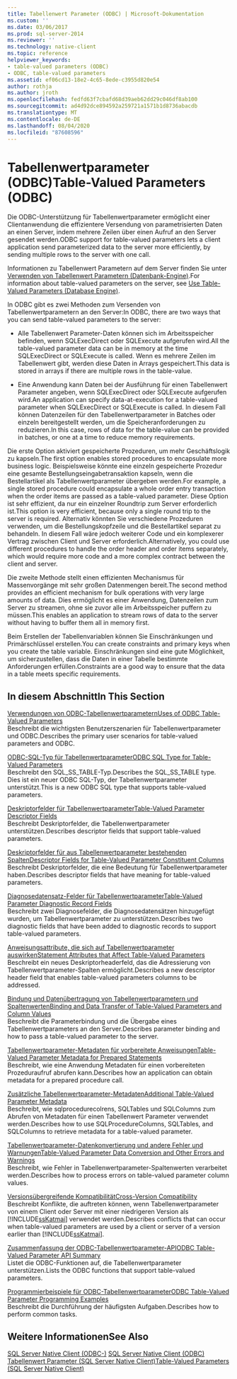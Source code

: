 ```yaml
---
title: Tabellenwert Parameter (ODBC) | Microsoft-Dokumentation
ms.custom: ''
ms.date: 03/06/2017
ms.prod: sql-server-2014
ms.reviewer: ''
ms.technology: native-client
ms.topic: reference
helpviewer_keywords:
- table-valued parameters (ODBC)
- ODBC, table-valued parameters
ms.assetid: ef06cd13-18e2-4c65-8ede-c3955d820e54
author: rothja
ms.author: jroth
ms.openlocfilehash: fedfd63f7cbafd68d39aeb62dd29c046df8ab100
ms.sourcegitcommit: ad4d92dce894592a259721a1571b1d8736abacdb
ms.translationtype: MT
ms.contentlocale: de-DE
ms.lasthandoff: 08/04/2020
ms.locfileid: "87608596"
---
```

# <a name="table-valued-parameters-odbc"></a><span data-ttu-id="c6217-102">Tabellenwertparameter (ODBC)</span><span class="sxs-lookup"><span data-stu-id="c6217-102">Table-Valued Parameters (ODBC)</span></span>
  <span data-ttu-id="c6217-103">Die ODBC-Unterstützung für Tabellenwertparameter ermöglicht einer Clientanwendung die effizientere Versendung von parametrisierten Daten an einen Server, indem mehrere Zeilen über einen Aufruf an den Server gesendet werden.</span><span class="sxs-lookup"><span data-stu-id="c6217-103">ODBC support for table-valued parameters lets a client application send parameterized data to the server more efficiently, by sending multiple rows to the server with one call.</span></span>  
  
 <span data-ttu-id="c6217-104">Informationen zu Tabellenwert Parametern auf dem Server finden Sie unter [Verwenden von Tabellenwert Parametern &#40;Datenbank-Engine&#41;](../tables/use-table-valued-parameters-database-engine.md).</span><span class="sxs-lookup"><span data-stu-id="c6217-104">For information about table-valued parameters on the server, see [Use Table-Valued Parameters &#40;Database Engine&#41;](../tables/use-table-valued-parameters-database-engine.md).</span></span>  
  
 <span data-ttu-id="c6217-105">In ODBC gibt es zwei Methoden zum Versenden von Tabellenwertparametern an den Server:</span><span class="sxs-lookup"><span data-stu-id="c6217-105">In ODBC, there are two ways that you can send table-valued parameters to the server:</span></span>  
  
-   <span data-ttu-id="c6217-106">Alle Tabellenwert Parameter-Daten können sich im Arbeitsspeicher befinden, wenn SQLExecDirect oder SQLExecute aufgerufen wird.</span><span class="sxs-lookup"><span data-stu-id="c6217-106">All the table-valued parameter data can be in memory at the time SQLExecDirect or SQLExecute is called.</span></span> <span data-ttu-id="c6217-107">Wenn es mehrere Zeilen im Tabellenwert gibt, werden diese Daten in Arrays gespeichert.</span><span class="sxs-lookup"><span data-stu-id="c6217-107">This data is stored in arrays if there are multiple rows in the table-value.</span></span>  
  
-   <span data-ttu-id="c6217-108">Eine Anwendung kann Daten bei der Ausführung für einen Tabellenwert Parameter angeben, wenn SQLExecDirect oder SQLExecute aufgerufen wird.</span><span class="sxs-lookup"><span data-stu-id="c6217-108">An application can specify data-at-execution for a table-valued parameter when SQLExecDirect or SQLExecute is called.</span></span> <span data-ttu-id="c6217-109">In diesem Fall können Datenzeilen für den Tabellenwertparameter in Batches oder einzeln bereitgestellt werden, um die Speicheranforderungen zu reduzieren.</span><span class="sxs-lookup"><span data-stu-id="c6217-109">In this case, rows of data for the table-value can be provided in batches, or one at a time to reduce memory requirements.</span></span>  
  
 <span data-ttu-id="c6217-110">Die erste Option aktiviert gespeicherte Prozeduren, um mehr Geschäftslogik zu kapseln.</span><span class="sxs-lookup"><span data-stu-id="c6217-110">The first option enables stored procedures to encapsulate more business logic.</span></span> <span data-ttu-id="c6217-111">Beispielsweise könnte eine einzeln gespeicherte Prozedur eine gesamte Bestellungseingabetransaktion kapseln, wenn die Bestellartikel als Tabellenwertparameter übergeben werden.</span><span class="sxs-lookup"><span data-stu-id="c6217-111">For example, a single stored procedure could encapsulate a whole order entry transaction when the order items are passed as a table-valued parameter.</span></span> <span data-ttu-id="c6217-112">Diese Option ist sehr effizient, da nur ein einzelner Roundtrip zum Server erforderlich ist.</span><span class="sxs-lookup"><span data-stu-id="c6217-112">This option is very efficient, because only a single round trip to the server is required.</span></span> <span data-ttu-id="c6217-113">Alternativ könnten Sie verschiedene Prozeduren verwenden, um die Bestellungskopfzeile und die Bestellartikel separat zu behandeln. In diesem Fall wäre jedoch weiterer Code und ein komplexerer Vertrag zwischen Client und Server erforderlich.</span><span class="sxs-lookup"><span data-stu-id="c6217-113">Alternatively, you could use different procedures to handle the order header and order items separately, which would require more code and a more complex contract between the client and server.</span></span>  
  
 <span data-ttu-id="c6217-114">Die zweite Methode stellt einen effizienten Mechanismus für Massenvorgänge mit sehr großen Datenmengen bereit.</span><span class="sxs-lookup"><span data-stu-id="c6217-114">The second method provides an efficient mechanism for bulk operations with very large amounts of data.</span></span> <span data-ttu-id="c6217-115">Dies ermöglicht es einer Anwendung, Datenzeilen zum Server zu streamen, ohne sie zuvor alle im Arbeitsspeicher puffern zu müssen.</span><span class="sxs-lookup"><span data-stu-id="c6217-115">This enables an application to stream rows of data to the server without having to buffer them all in memory first.</span></span>  
  
 <span data-ttu-id="c6217-116">Beim Erstellen der Tabellenvariablen können Sie Einschränkungen und Primärschlüssel erstellen.</span><span class="sxs-lookup"><span data-stu-id="c6217-116">You can create constraints and primary keys when you create the table variable.</span></span> <span data-ttu-id="c6217-117">Einschränkungen sind eine gute Möglichkeit, um sicherzustellen, dass die Daten in einer Tabelle bestimmte Anforderungen erfüllen.</span><span class="sxs-lookup"><span data-stu-id="c6217-117">Constraints are a good way to ensure that the data in a table meets specific requirements.</span></span>  
  
## <a name="in-this-section"></a><span data-ttu-id="c6217-118">In diesem Abschnitt</span><span class="sxs-lookup"><span data-stu-id="c6217-118">In This Section</span></span>  
 [<span data-ttu-id="c6217-119">Verwendungen von ODBC-Tabellenwertparametern</span><span class="sxs-lookup"><span data-stu-id="c6217-119">Uses of ODBC Table-Valued Parameters</span></span>](uses-of-odbc-table-valued-parameters.md)  
 <span data-ttu-id="c6217-120">Beschreibt die wichtigsten Benutzerszenarien für Tabellenwertparameter und ODBC.</span><span class="sxs-lookup"><span data-stu-id="c6217-120">Describes the primary user scenarios for table-valued parameters and ODBC.</span></span>  
  
 [<span data-ttu-id="c6217-121">ODBC-SQL-Typ für Tabellenwertparameter</span><span class="sxs-lookup"><span data-stu-id="c6217-121">ODBC SQL Type for Table-Valued Parameters</span></span>](odbc-sql-type-for-table-valued-parameters.md)  
 <span data-ttu-id="c6217-122">Beschreibt den SQL_SS_TABLE-Typ.</span><span class="sxs-lookup"><span data-stu-id="c6217-122">Describes the SQL_SS_TABLE type.</span></span> <span data-ttu-id="c6217-123">Dies ist ein neuer ODBC SQL-Typ, der Tabellenwertparameter unterstützt.</span><span class="sxs-lookup"><span data-stu-id="c6217-123">This is a new ODBC SQL type that supports table-valued parameters.</span></span>  
  
 [<span data-ttu-id="c6217-124">Deskriptorfelder für Tabellenwertparameter</span><span class="sxs-lookup"><span data-stu-id="c6217-124">Table-Valued Parameter Descriptor Fields</span></span>](table-valued-parameter-descriptor-fields.md)  
 <span data-ttu-id="c6217-125">Beschreibt Deskriptorfelder, die Tabellenwertparameter unterstützen.</span><span class="sxs-lookup"><span data-stu-id="c6217-125">Describes descriptor fields that support table-valued parameters.</span></span>  
  
 [<span data-ttu-id="c6217-126">Deskriptorfelder für aus Tabellenwertparameter bestehenden Spalten</span><span class="sxs-lookup"><span data-stu-id="c6217-126">Descriptor Fields for Table-Valued Parameter Constituent Columns</span></span>](descriptor-fields-for-table-valued-parameter-constituent-columns.md)  
 <span data-ttu-id="c6217-127">Beschreibt Deskriptorfelder, die eine Bedeutung für Tabellenwertparameter haben.</span><span class="sxs-lookup"><span data-stu-id="c6217-127">Describes descriptor fields that have meaning for table-valued parameters.</span></span>  
  
 [<span data-ttu-id="c6217-128">Diagnosedatensatz-Felder für Tabellenwertparameter</span><span class="sxs-lookup"><span data-stu-id="c6217-128">Table-Valued Parameter Diagnostic Record Fields</span></span>](table-valued-parameter-diagnostic-record-fields.md)  
 <span data-ttu-id="c6217-129">Beschreibt zwei Diagnosefelder, die Diagnosedatensätzen hinzugefügt wurden, um Tabellenwertparameter zu unterstützen.</span><span class="sxs-lookup"><span data-stu-id="c6217-129">Describes two diagnostic fields that have been added to diagnostic records to support table-valued parameters.</span></span>  
  
 [<span data-ttu-id="c6217-130">Anweisungsattribute, die sich auf Tabellenwertparameter auswirken</span><span class="sxs-lookup"><span data-stu-id="c6217-130">Statement Attributes that Affect Table-Valued Parameters</span></span>](statement-attributes-that-affect-table-valued-parameters.md)  
 <span data-ttu-id="c6217-131">Beschreibt ein neues Deskriptorheaderfeld, das die Adressierung von Tabellenwertparameter-Spalten ermöglicht.</span><span class="sxs-lookup"><span data-stu-id="c6217-131">Describes a new descriptor header field that enables table-valued parameters columns to be addressed.</span></span>  
  
 [<span data-ttu-id="c6217-132">Bindung und Datenübertragung von Tabellenwertparametern und Spaltenwerten</span><span class="sxs-lookup"><span data-stu-id="c6217-132">Binding and Data Transfer of Table-Valued Parameters and Column Values</span></span>](binding-and-data-transfer-of-table-valued-parameters-and-column-values.md)  
 <span data-ttu-id="c6217-133">Beschreibt die Parameterbindung und die Übergabe eines Tabellenwertparameters an den Server.</span><span class="sxs-lookup"><span data-stu-id="c6217-133">Describes parameter binding and how to pass a table-valued parameter to the server.</span></span>  
  
 [<span data-ttu-id="c6217-134">Tabellenwertparameter-Metadaten für vorbereitete Anweisungen</span><span class="sxs-lookup"><span data-stu-id="c6217-134">Table-Valued Parameter Metadata for Prepared Statements</span></span>](table-valued-parameter-metadata-for-prepared-statements.md)  
 <span data-ttu-id="c6217-135">Beschreibt, wie eine Anwendung Metadaten für einen vorbereiteten Prozeduraufruf abrufen kann.</span><span class="sxs-lookup"><span data-stu-id="c6217-135">Describes how an application can obtain metadata for a prepared procedure call.</span></span>  
  
 [<span data-ttu-id="c6217-136">Zusätzliche Tabellenwertparameter-Metadaten</span><span class="sxs-lookup"><span data-stu-id="c6217-136">Additional Table-Valued Parameter Metadata</span></span>](additional-table-valued-parameter-metadata.md)  
 <span data-ttu-id="c6217-137">Beschreibt, wie sqlprocedurecolrens, SQLTables und SQLColumns zum Abrufen von Metadaten für einen Tabellenwert Parameter verwendet werden.</span><span class="sxs-lookup"><span data-stu-id="c6217-137">Describes how to use SQLProcedureColumns, SQLTables, and SQLColumns to retrieve metadata for a table-valued parameter.</span></span>  
  
 [<span data-ttu-id="c6217-138">Tabellenwertparameter-Datenkonvertierung und andere Fehler und Warnungen</span><span class="sxs-lookup"><span data-stu-id="c6217-138">Table-Valued Parameter Data Conversion and Other Errors and Warnings</span></span>](table-valued-parameter-data-conversion-and-other-errors-and-warnings.md)  
 <span data-ttu-id="c6217-139">Beschreibt, wie Fehler in Tabellenwertparameter-Spaltenwerten verarbeitet werden.</span><span class="sxs-lookup"><span data-stu-id="c6217-139">Describes how to process errors on table-valued parameter column values.</span></span>  
  
 [<span data-ttu-id="c6217-140">Versionsübergreifende Kompatibilität</span><span class="sxs-lookup"><span data-stu-id="c6217-140">Cross-Version Compatibility</span></span>](cross-version-compatibility.md)  
 <span data-ttu-id="c6217-141">Beschreibt Konflikte, die auftreten können, wenn Tabellenwertparameter von einem Client oder Server mit einer niedrigeren Version als [!INCLUDE[ssKatmai](../../includes/sskatmai-md.md)] verwendet werden.</span><span class="sxs-lookup"><span data-stu-id="c6217-141">Describes conflicts that can occur when table-valued parameters are used by a client or server of a version earlier than [!INCLUDE[ssKatmai](../../includes/sskatmai-md.md)].</span></span>  
  
 [<span data-ttu-id="c6217-142">Zusammenfassung der ODBC-Tabellenwertparameter-API</span><span class="sxs-lookup"><span data-stu-id="c6217-142">ODBC Table-Valued Parameter API Summary</span></span>](odbc-table-valued-parameter-api-summary.md)  
 <span data-ttu-id="c6217-143">Listet die ODBC-Funktionen auf, die Tabellenwertparameter unterstützen.</span><span class="sxs-lookup"><span data-stu-id="c6217-143">Lists the ODBC functions that support table-valued parameters.</span></span>  
  
 [<span data-ttu-id="c6217-144">Programmierbeispiele für ODBC-Tabellenwertparameter</span><span class="sxs-lookup"><span data-stu-id="c6217-144">ODBC Table-Valued Parameter Programming Examples</span></span>](../../database-engine/dev-guide/odbc-table-valued-parameter-programming-examples.md)  
 <span data-ttu-id="c6217-145">Beschreibt die Durchführung der häufigsten Aufgaben.</span><span class="sxs-lookup"><span data-stu-id="c6217-145">Describes how to perform common tasks.</span></span>  
  
## <a name="see-also"></a><span data-ttu-id="c6217-146">Weitere Informationen</span><span class="sxs-lookup"><span data-stu-id="c6217-146">See Also</span></span>  
 <span data-ttu-id="c6217-147">[SQL Server Native Client &#40;ODBC-&#41;](../native-client/odbc/sql-server-native-client-odbc.md) </span><span class="sxs-lookup"><span data-stu-id="c6217-147">[SQL Server Native Client &#40;ODBC&#41;](../native-client/odbc/sql-server-native-client-odbc.md) </span></span>  
 [<span data-ttu-id="c6217-148">Tabellenwert Parameter &#40;SQL Server Native Client&#41;</span><span class="sxs-lookup"><span data-stu-id="c6217-148">Table-Valued Parameters &#40;SQL Server Native Client&#41;</span></span>](../native-client/features/table-valued-parameters-sql-server-native-client.md)  
  
  
